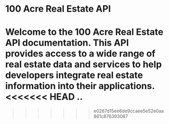 # 100 Acre Real Estate API

Welcome to the 100 Acre Real Estate API documentation.
This API provides access to a wide range of real estate data and services to help developers integrate real estate information into their applications.
<<<<<<< HEAD
..
=======


>>>>>>> e0267d15ee6de9ccaee5e52e0aa861c876393087
